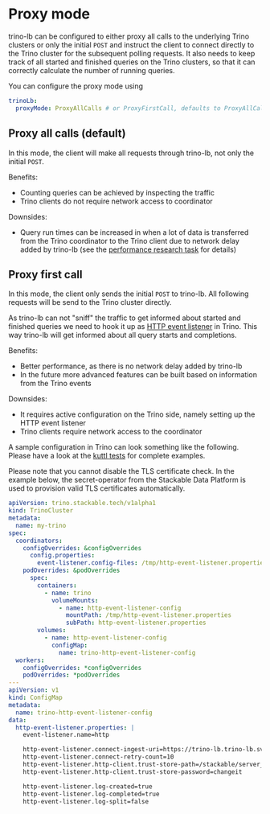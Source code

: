 # Proxy mode

trino-lb can be configured to either proxy all calls to the underlying Trino clusters or only the initial `POST` and instruct the client to connect directly to the Trino cluster for the subsequent polling requests.
It also needs to keep track of all started and finished queries on the Trino clusters, so that it can correctly calculate the number of running queries.

You can configure the proxy mode using

```yaml
trinoLb:
  proxyMode: ProxyAllCalls # or ProxyFirstCall, defaults to ProxyAllCalls
```

## Proxy all calls (default)

In this mode, the client will make all requests through trino-lb, not only the initial `POST`.

Benefits:

- Counting queries can be achieved by inspecting the traffic
- Trino clients do not require network access to coordinator

Downsides:

- Query run times can be increased in when a lot of data is transferred from the Trino coordinator to the Trino client due to network delay added by trino-lb (see the [performance research task](https://github.com/stackabletech/trino-lb/issues/72) for details)

## Proxy first call

In this mode, the client only sends the initial `POST` to trino-lb. All following requests will be send to the Trino cluster directly.

As trino-lb can not "sniff" the traffic to get informed about started and finished queries we need to hook it up as [HTTP event listener](https://trino.io/docs/current/admin/event-listeners-http.html) in Trino.
This way trino-lb will get informed about all query starts and completions.

Benefits:

- Better performance, as there is no network delay added by trino-lb
- In the future more advanced features can be built based on information from the Trino events

Downsides:

- It requires active configuration on the Trino side, namely setting up the HTTP event listener
- Trino clients require network access to the coordinator

A sample configuration in Trino can look something like the following.
Please have a look at the [kuttl tests](https://github.com/stackabletech/trino-lb/tree/main/tests/templates/kuttl/) for complete examples.

Please note that you cannot disable the TLS certificate check. In the example below, the secret-operator from the Stackable Data Platform is used to provision valid TLS certificates automatically.

```yaml
apiVersion: trino.stackable.tech/v1alpha1
kind: TrinoCluster
metadata:
  name: my-trino
spec:
  coordinators:
    configOverrides: &configOverrides
      config.properties:
        event-listener.config-files: /tmp/http-event-listener.properties
    podOverrides: &podOverrides
      spec:
        containers:
          - name: trino
            volumeMounts:
              - name: http-event-listener-config
                mountPath: /tmp/http-event-listener.properties
                subPath: http-event-listener.properties
        volumes:
          - name: http-event-listener-config
            configMap:
              name: trino-http-event-listener-config
  workers:
    configOverrides: *configOverrides
    podOverrides: *podOverrides
---
apiVersion: v1
kind: ConfigMap
metadata:
  name: trino-http-event-listener-config
data:
  http-event-listener.properties: |
    event-listener.name=http

    http-event-listener.connect-ingest-uri=https://trino-lb.trino-lb.svc.cluster.local:8443/v1/trino-event-listener
    http-event-listener.connect-retry-count=10
    http-event-listener.http-client.trust-store-path=/stackable/server_tls/truststore.p12
    http-event-listener.http-client.trust-store-password=changeit

    http-event-listener.log-created=true
    http-event-listener.log-completed=true
    http-event-listener.log-split=false
```
